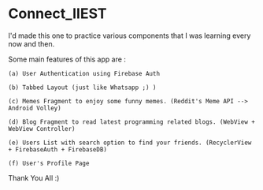 # Connect_IIEST

I'd made this one to practice various components that I was learning every now and then. 

Some main features of this app are : 

    (a) User Authentication using Firebase Auth
  
    (b) Tabbed Layout (just like Whatsapp ;) )
  
    (c) Memes Fragment to enjoy some funny memes. (Reddit's Meme API --> Android Volley)
  
    (d) Blog Fragment to read latest programming related blogs. (WebView + WebView Controller)
  
    (e) Users List with search option to find your friends. (RecyclerView + FirebaseAuth + FirebaseDB)
  
    (f) User's Profile Page 
  
Thank You All :)  
